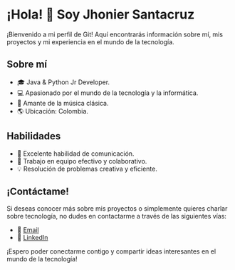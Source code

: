 # ¡Hola! 👋 Soy Jhonier Santacruz

¡Bienvenido a mi perfil de Git! Aquí encontrarás información sobre mí, mis proyectos y mi experiencia en el mundo de la tecnología.

## Sobre mí

- 🎓 Java & Python Jr Developer.
- 💻 Apasionado por el mundo de la tecnología y la informática.
- 🎵 Amante de la música clásica.
- 🌎 Ubicación: Colombia.

## Habilidades

- 💬 Excelente habilidad de comunicación.
- 👥 Trabajo en equipo efectivo y colaborativo.
- 💡 Resolución de problemas creativa y eficiente.

## ¡Contáctame!

Si deseas conocer más sobre mis proyectos o simplemente quieres charlar sobre tecnología, no dudes en contactarme a través de las siguientes vías:

- 📧 <a href="mailto:santacruz-ortega@hotmail.com">Email</a>
- 💼 <a href="https://www.linkedin.com/in/jhonier-santacruz">LinkedIn</a>

¡Espero poder conectarme contigo y compartir ideas interesantes en el mundo de la tecnología!

